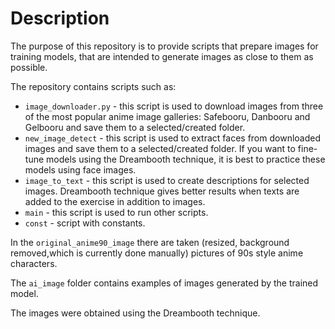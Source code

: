 # Description

The purpose of this repository is to provide scripts that prepare images for training models, that
are intended to generate images as close to them as possible.

The repository contains scripts such as:
* `image_downloader.py` - this script is used to download images from three of the 
most popular anime image galleries: Safebooru, Danbooru and Gelbooru and save them to a selected/created folder.
* `new_image_detect` - this script is used to extract faces from downloaded images and save them to a selected/created folder. 
If you want to fine-tune models using the Dreambooth technique, it is best to practice these models using face images.
* `image_to_text` - this script is used to create descriptions for selected images. 
Dreambooth technique gives better results when texts are added to the exercise in addition to images.
* `main` - this script is used to run other scripts.
* `const` - script with constants.

In the `original_anime90_image` there are taken (resized, background removed,which is currently done manually) 
pictures of 90s style anime characters.

The `ai_image` folder contains examples of images generated by the trained model. 

The images were obtained using the Dreambooth technique.